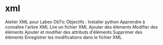 # xml
Atelier XML pour Labex ObTic
Objectifs :
Installer python
Apprendre à connaître l'arbre XML
Lire un fichier XML
Ajouter des éléments
Modifier des éléments
Ajouter et modifier des attributs d'éléments
Supprimer des éléments
Enregistrer les modifications dans le fichier XML